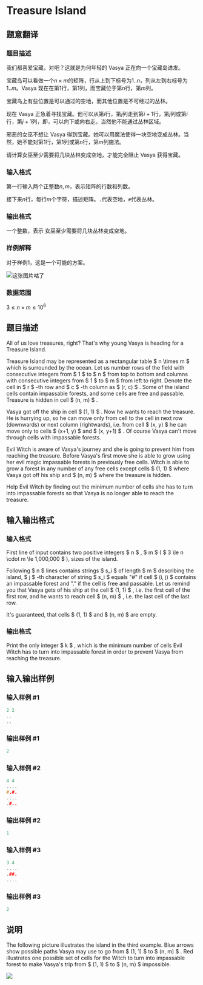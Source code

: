 # Treasure Island

## 题意翻译

### 题目描述

我们都喜爱宝藏，对吧？这就是为何年轻的 Vasya 正在向一个宝藏岛进发。

宝藏岛可以看做一个$n \times m$的矩阵，行从上到下标号为$1..n$，列从左到右标号为$1..m$。Vasya 现在在第$1$行，第$1$列，而宝藏位于第$n$行，第$m$列。

宝藏岛上有些位置是可以通过的空地，而其他位置是不可经过的丛林。

现在 Vasya 正急着寻找宝藏。他可以从第$i$行，第$j$列走到第$i+1$行，第$j$列或第$i$行，第$j+1$列，即，可以向下或向右走。当然他不能通过丛林区域。

邪恶的女巫不想让 Vasya 得到宝藏。她可以用魔法使得一块空地变成丛林。当然，她不能对第$1$行，第$1$列或第$n$行，第$m$列施法。

请计算女巫至少需要将几块丛林变成空地，才能完全阻止 Vasya 获得宝藏。

### 输入格式

第一行输入两个正整数$n,m$，表示矩阵的行数和列数。

接下来$n$行，每行$m$个字符，描述矩阵。`.`代表空地，`#`代表丛林。

### 输出格式

一个整数，表示 女巫至少需要将几块丛林变成空地。

### 样例解释

对于样例1，这是一个可能的方案。

![这张图片咕了](https://cdn.luogu.org/upload/vjudge_pic/CF1214D/ffd236a717daa534e0ea6864b71f5c242e37614d.png)

### 数据范围

$3 \leq n \times m \leq 10^6$

## 题目描述

All of us love treasures, right? That's why young Vasya is heading for a Treasure Island.

Treasure Island may be represented as a rectangular table $ n \times m $ which is surrounded by the ocean. Let us number rows of the field with consecutive integers from $ 1 $ to $ n $ from top to bottom and columns with consecutive integers from $ 1 $ to $ m $ from left to right. Denote the cell in $ r $ -th row and $ c $ -th column as $ (r, c) $ . Some of the island cells contain impassable forests, and some cells are free and passable. Treasure is hidden in cell $ (n, m) $ .

Vasya got off the ship in cell $ (1, 1) $ . Now he wants to reach the treasure. He is hurrying up, so he can move only from cell to the cell in next row (downwards) or next column (rightwards), i.e. from cell $ (x, y) $ he can move only to cells $ (x+1, y) $ and $ (x, y+1) $ . Of course Vasya can't move through cells with impassable forests.

Evil Witch is aware of Vasya's journey and she is going to prevent him from reaching the treasure. Before Vasya's first move she is able to grow using her evil magic impassable forests in previously free cells. Witch is able to grow a forest in any number of any free cells except cells $ (1, 1) $ where Vasya got off his ship and $ (n, m) $ where the treasure is hidden.

Help Evil Witch by finding out the minimum number of cells she has to turn into impassable forests so that Vasya is no longer able to reach the treasure.

## 输入输出格式

### 输入格式

First line of input contains two positive integers $ n $ , $ m $ ( $ 3 \le n \cdot m \le 1\,000\,000 $ ), sizes of the island.

Following $ n $ lines contains strings $ s_i $ of length $ m $ describing the island, $ j $ -th character of string $ s_i $ equals "\#" if cell $ (i, j) $ contains an impassable forest and "." if the cell is free and passable. Let us remind you that Vasya gets of his ship at the cell $ (1, 1) $ , i.e. the first cell of the first row, and he wants to reach cell $ (n, m) $ , i.e. the last cell of the last row.

It's guaranteed, that cells $ (1, 1) $ and $ (n, m) $ are empty.

### 输出格式

Print the only integer $ k $ , which is the minimum number of cells Evil Witch has to turn into impassable forest in order to prevent Vasya from reaching the treasure.

## 输入输出样例

### 输入样例 #1

```cpp
2 2
..
..

```
### 输出样例 #1

```cpp
2

```
### 输入样例 #2

```cpp
4 4
....
#.#.
....
.#..

```
### 输出样例 #2

```cpp
1

```
### 输入样例 #3

```cpp
3 4
....
.##.
....

```
### 输出样例 #3

```cpp
2

```
## 说明

The following picture illustrates the island in the third example. Blue arrows show possible paths Vasya may use to go from $ (1, 1) $ to $ (n, m) $ . Red illustrates one possible set of cells for the Witch to turn into impassable forest to make Vasya's trip from $ (1, 1) $ to $ (n, m) $ impossible.

![](https://cdn.luogu.com.cn/upload/vjudge_pic/CF1214D/ffd236a717daa534e0ea6864b71f5c242e37614d.png)


